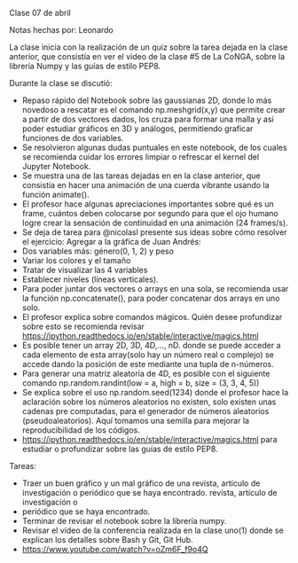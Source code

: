 ﻿Clase 07 de abril

Notas hechas por: Leonardo

La clase inicia con la realización de un quiz sobre la tarea dejada en la clase anterior, que consistía en ver el video de la clase #5 de La CoNGA, sobre la librería Numpy y las guías de estilo PEP8.

Durante la clase se discutió:

   * Repaso rápido del Notebook sobre las gaussianas 2D, donde lo más novedoso a rescatar es el comando np.meshgrid(x,y) que permite crear a partir de dos vectores dados, los cruza para formar una malla y así poder estudiar gráficos en 3D y análogos, permitiendo graficar funciones de dos variables.
   * Se resolvieron algunas dudas puntuales en este notebook, de los cuales se recomienda cuidar los errores limpiar o refrescar el kernel del Jupyter Notebook.
   * Se muestra una de las tareas dejadas en en la clase anterior, que consistía en hacer una animación de una cuerda vibrante usando la función animate(). 
   * El profesor hace algunas apreciaciones importantes sobre qué es un frame, cuántos deben colocarse por segundo para que el ojo humano logre crear la sensación de continuidad en una animación (24 frames/s). 
   * Se deja de tarea para @nicolasl presente sus ideas sobre cómo resolver el ejercicio:
Agregar a la gráfica de Juan Andrés:
   * Dos variables más: género(0, 1, 2) y peso
   * Variar los colores y el tamaño
   * Tratar de visualizar las 4 variables
   * Establecer niveles (líneas verticales).
   * Para poder juntar dos  vectores o arrays en una sola, se recomienda usar la función np.concatenate(), para poder concatenar dos arrays en uno solo.
   * El profesor explica sobre comandos mágicos. Quién desee profundizar sobre esto se recomienda revisar https://ipython.readthedocs.io/en/stable/interactive/magics.html
   * Es posible tener un array 2D, 3D, 4D,..., nD. donde se puede acceder a cada elemento de esta array(solo hay un número real o complejo) se accede dando la posición de este mediante una tupla de n-números.
   * Para generar una matriz aleatoria de 4D, es posible con el siguiente comando np.random.randint(low = a, high = b, size = (3, 3, 4, 5))
   * Se explica sobre el uso np.random.seed(1234) donde el profesor hace la aclaración sobre los números aleatorios no existen, solo existen unas cadenas pre computadas, para el generador de números aleatorios (pseudoaleatorios). Aquí tomamos una semilla para mejorar la reproducibilidad de los códigos. 
   * https://ipython.readthedocs.io/en/stable/interactive/magics.html para estudiar o profundizar sobre las guías de estilo PEP8. 


Tareas:
   * Traer un buen gráfico y un mal gráfico de una revista, artículo de investigación o periódico que se haya encontrado.‌ ‌revista,‌ ‌artículo‌ ‌de‌ ‌investigación‌ ‌o‌ ‌
   * periódico‌ ‌que‌ ‌se‌ ‌haya‌ ‌encontrado.‌ ‌
   * Terminar‌ ‌de‌ ‌revisar‌ ‌el‌ ‌notebook‌ ‌sobre‌ ‌la‌ ‌librería‌ ‌numpy.‌ ‌ ‌
   * Revisar‌ ‌el‌ ‌vídeo‌ ‌de‌ ‌la‌ ‌conferencia‌ ‌realizada‌ ‌en‌ ‌la‌ ‌clase‌ ‌uno(1)‌ ‌donde‌ ‌se‌ ‌explican‌ ‌los‌ ‌detalles‌ ‌sobre‌ ‌Bash‌ ‌y‌ ‌Git,‌ ‌Git‌ ‌Hub.‌ ‌
   * https://www.youtube.com/watch?v=oZm6F_f9o4Q‌ ‌
